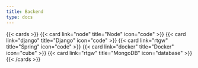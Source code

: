 ```yaml
---
title: Backend
type: docs
---
```


{{< cards >}}
{{< card link="node" title="Node" icon="code" >}}
{{< card link="django" title="Django" icon="code" >}}
{{< card link="rtgw" title="Spring" icon="code" >}}
{{< card link="docker" title="Docker" icon="cube" >}}
{{< card link="rtgw" title="MongoDB" icon="database" >}}
{{< /cards >}}
